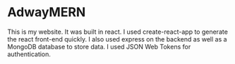# AdwayMERN
This is my website. It was built in react. I used create-react-app to generate the react front-end quickly. I also used express on the backend as well as a MongoDB database to store data. I used JSON Web Tokens for authentication.
